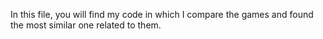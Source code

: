 In this file, you will find my code in which I compare the games and found the most similar one related to them.
